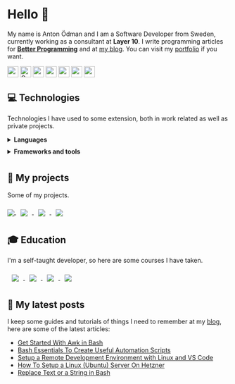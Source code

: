 # Hello 👋

My name is Anton Ödman and I am a Software Developer from Sweden, currently working as a consultant at **Layer 10**. I write programming articles for [**Better Programming**](https://betterprogramming.pub/) and at [my blog](https://www.banjocode.com/). You can visit my [portfolio](https://www.banjoanton.com) if you want.


<p>
  <a href="https://www.twitter.com/banjoanton"><img src="https://img.shields.io/badge/twitter-%231DA1F2.svg?&style=for-the-badge&logo=twitter&logoColor=white" height=25></a> 
  <a href="mailto:anton.odman@gmail.com"><img alt="Gmail" src="https://img.shields.io/badge/Gmail-D14836?style=for-the-badge&logo=gmail&logoColor=white" height=25 /></a>
  <a href="https://www.linkedin.com/in/banjoanton"><img src="https://img.shields.io/badge/linkedin-%230077B5.svg?&style=for-the-badge&logo=linkedin&logoColor=white" height=25></a> 
  <a href="https://www.instagram.com/banjoanton/"><img src="https://img.shields.io/badge/instagram-%23E4405F.svg?&style=for-the-badge&logo=instagram&logoColor=white" height=25></a> 
  <a href="https://medium.com/@banjoanton"><img src="https://img.shields.io/badge/medium-%2312100E.svg?&style=for-the-badge&logo=medium&logoColor=white" height=25></a> 
  <a href="https://dev.to/banjoanton"><img src="https://img.shields.io/badge/DEV.TO-%230A0A0A.svg?&style=for-the-badge&logo=dev.to&logoColor=white" height=25></a>
  <a href="https://www.banjocode.com"><img src="https://img.shields.io/badge/BANJOCODE-%23343A40?style=for-the-badge&logo=hugo" height=25></a>
</p>

## :computer: Technologies
Technologies I have used to some extension, both in work related as well as private projects.

<details>
<summary style="margin-bottom: 10px; font-weight: bold;" >Languages</summary>

<p>
  <img alt="JavaScript" src="https://img.shields.io/badge/JavaScript%20-%23323330.svg?&style=flat-square&logo=javascript&logoColor=%23F7DF1E"/>
  <img alt="TypeScript" src="https://img.shields.io/badge/-TypeScript-%23007ACC.svg?style=flat-square&logo=typescript&logoColor=white"/>

  <img alt="HTML5" src="https://img.shields.io/badge/HTML5%20-%23E34F26.svg?&style=flat-square&logo=html5&logoColor=white"/>

  <img alt="CSS3" src="https://img.shields.io/badge/CSS3%20-%231572B6.svg?&style=flat-square&logo=css3&logoColor=white"/>

  <img alt="Python" src="https://img.shields.io/badge/Python%20-%2314354C.svg?&style=flat-square&logo=python&logoColor=white"/>

  <img alt="C#" src="https://img.shields.io/badge/C%23%20-%23239120.svg?&style=flat-square&logo=c-sharp&logoColor=white"/>

  <img alt="Markdown" src="https://img.shields.io/badge/Markdown-%23000000.svg?&style=flat-square&logo=markdown&logoColor=white"/>

  <img alt="Bash" src="https://img.shields.io/badge/Bash%20-%23121011.svg?&style=flat-square&logo=gnu-bash&logoColor=white"/>

</p>

</details>


<details>
<summary style="margin-bottom: 10px; font-weight: bold;" >Frameworks and tools</summary>


<p>
  <img alt="Vue.js" src="https://img.shields.io/badge/Vue%20-%2335495e.svg?&style=flat-square&logo=vue.js&logoColor=%234FC08D"/>


  <img alt="Angular" src="https://img.shields.io/badge/Angular%20-%23DD0031.svg?&style=flat-square&logo=angular&logoColor=white"/>

  <img alt="React" src="https://img.shields.io/badge/React%20-%2320232a.svg?&style=flat-square&logo=react&logoColor=%2361DAFB"/>

  <img alt="Vuex" src="https://img.shields.io/badge/Vuex%20-%234FC08D.svg?&style=flat-square&logo=vue.js&logoColor=white"/>

  <img alt="Redux" src="https://img.shields.io/badge/Redux%20-%23593d88.svg?&style=flat-square&logo=redux&logoColor=white"/>

  <img alt="jQuery" src="https://img.shields.io/badge/jQuery%20-%230769AD.svg?&style=flat-square&logo=jquery&logoColor=white"/>

  <img alt="Express.js" src="https://img.shields.io/badge/Express.js%20-%23404d59.svg?&style=flat-square"/>

  <img alt="Flask" src="https://img.shields.io/badge/Flask%20-%23000.svg?&style=flat-square&logo=flask&logoColor=white"/>

  <img alt="Flask" src="https://img.shields.io/badge/ASP.NET%20-5C2D91.svg?&style=flat-square&logo=.net&logoColor=white"/>

  <img alt="MySQL" src="https://img.shields.io/badge/MySQL-4479A1.svg?&style=flat-square&logo=mysql&logoColor=white"/>

  <img alt="MongoDB" src ="https://img.shields.io/badge/MongoDB-%234ea94b.svg?&style=flat-square&logo=mongodb&logoColor=white"/>

  <img alt="Bootstrap" src="https://img.shields.io/badge/Bootstrap%20-%23563D7C.svg?&style=flat-square&logo=bootstrap&logoColor=white"/>

  <img alt="Git" src="https://img.shields.io/badge/Git%20-%23F05033.svg?&style=flat-square&logo=git&logoColor=white"/>

  <img alt="Webpack" src="https://img.shields.io/badge/Webpack%20-%238DD6F9.svg?&style=flat-square&logo=webpack&logoColor=black" />

  <img alt="Docker" src="https://img.shields.io/badge/Docker%20-%230db7ed.svg?&style=flat-square&logo=docker&logoColor=white"/>

  <img alt="Figma" src="https://img.shields.io/badge/Figma%20-%23F24E1E.svg?&style=flat-square&logo=figma&logoColor=white"/>

  <img alt="Firebase" src="https://img.shields.io/badge/Firebase%20-%23039BE5.svg?&style=flat-square&logo=firebase"/>

  <img alt="AWS" src="https://img.shields.io/badge/AWS%20-%23FF9900.svg?&style=flat-square&logo=amazon-aws&logoColor=white"/>

  <img alt="Google Cloud" src="https://img.shields.io/badge/Google%20Cloud%20-%234285F4.svg?&style=flat-square&logo=google-cloud&logoColor=white"/>

  <img alt="Jenkins" src="https://img.shields.io/badge/Jenkins%20-%232C5263.svg?&style=flat-square&logo=jenkins&logoColor=white"/>
</p>

</details>

## :pushpin: My projects
Some of my projects.

<a href="https://github.com/banjo/plex-web">
  <img align="center" class="m-2"  src="https://github-readme-stats.vercel.app/api/pin/?username=banjo&repo=plex-web" />
</a>

<a href="https://github.com/banjo/regcode">
  <img align="center" style="margin: 10px;" src="https://github-readme-stats.vercel.app/api/pin/?username=banjo&repo=regcode" />
</a>

<a href="https://github.com/banjo/feber-enhancer">
  <img align="center" style="margin: 10px;" src="https://github-readme-stats.vercel.app/api/pin/?username=banjo&repo=feber-enhancer" />
</a>

<a href="https://github.com/banjo/color-saver">
  <img align="center" style="margin: 10px;" src="https://github-readme-stats.vercel.app/api/pin/?username=banjo&repo=color-saver" />
</a>

## :mortar_board: Education
I'm a self-taught developer, so here are some courses I have taken.

<a href="https://github.com/banjo/cs50">
  <img align="center" style="margin: 10px;"  src="https://github-readme-stats.vercel.app/api/pin/?username=banjo&repo=cs50" />
</a>

<a href="https://github.com/banjo/fullstackopen2019">
  <img align="center" style="margin: 10px;"  src="https://github-readme-stats.vercel.app/api/pin/?username=banjo&repo=fullstackopen2019" />
</a>

<a href="https://github.com/banjo/java-mooc-part1">
  <img align="center" style="margin: 10px;"  src="https://github-readme-stats.vercel.app/api/pin/?username=banjo&repo=java-mooc-part1" />
</a>

<a href="https://github.com/banjo/java-mooc-part2">
  <img align="center" style="margin: 10px;"  src="https://github-readme-stats.vercel.app/api/pin/?username=banjo&repo=java-mooc-part2" />
</a>


## :memo: My latest posts
I keep some guides and tutorials of things I need to remember at my [blog](https://www.banjocode.com), here are some of the latest articles:
<!-- BLOG-POST-LIST:START -->
- [Get Started With Awk in Bash](https://www.banjocode.com/post/bash/get-started-with-awk/)
- [Bash Essentials To Create Useful Automation Scripts](https://www.banjocode.com/post/bash/bash-essentials/)
- [Setup a Remote Development Environment with Linux and VS Code](https://www.banjocode.com/post/tools/remote-development-linux-vscode/)
- [How To Setup a Linux &lpar;Ubuntu&rpar; Server On Hetzner](https://www.banjocode.com/post/hosting/setup-server-hetzner/)
- [Replace Text or a String in Bash](https://www.banjocode.com/post/bash/replace-text-bash/)
<!-- BLOG-POST-LIST:END -->
